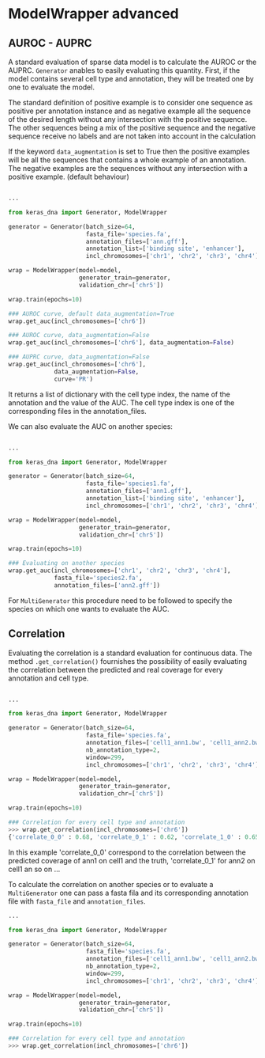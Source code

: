 # ModelWrapper advanced

## AUROC - AUPRC

A standard evaluation of sparse data model is to calculate the AUROC or the AUPRC. `Generator` anables to easily evaluating this quantity. First, if the model contains several cell type and annotation, they will be treated one by one to evaluate the model.

The standard definition of positive example is to consider one sequence as positive per annotation instance and as negative example all the sequence of the desired length without any intersection with the positive sequence. The other sequences being a mix of the positive sequence and the negative sequence receive no labels and are not taken into account in the calculation

If the keyword `data_augmentation` is set to True then the positive examples will be all the sequences that contains a whole example of an annotation. The negative examples are the sequences without any intersection with a positive example. (default behaviour)

```python

...

from keras_dna import Generator, ModelWrapper

generator = Generator(batch_size=64,
                      fasta_file='species.fa',
                      annotation_files=['ann.gff'],
                      annotation_list=['binding site', 'enhancer'],
                      incl_chromosomes=['chr1', 'chr2', 'chr3', 'chr4'])

wrap = ModelWrapper(model=model,
                    generator_train=generator,
                    validation_chr=['chr5'])

wrap.train(epochs=10)

### AUROC curve, default data_augmentation=True
wrap.get_auc(incl_chromosomes=['chr6'])

### AUROC curve, data_augmentation=False
wrap.get_auc(incl_chromosomes=['chr6'], data_augmentation=False)

### AUPRC curve, data_augmentation=False
wrap.get_auc(incl_chromosomes=['chr6'],
             data_augmentation=False,
             curve='PR')
```

It returns a list of dictionary with the cell type index, the name of the annotation and the value of the AUC. The cell type index is one of the corresponding files in the annotation_files.

We can also evaluate the AUC on another species:

```python

...

from keras_dna import Generator, ModelWrapper

generator = Generator(batch_size=64,
                      fasta_file='species1.fa',
                      annotation_files=['ann1.gff'],
                      annotation_list=['binding site', 'enhancer'],
                      incl_chromosomes=['chr1', 'chr2', 'chr3', 'chr4'])

wrap = ModelWrapper(model=model,
                    generator_train=generator,
                    validation_chr=['chr5'])

wrap.train(epochs=10)

### Evaluating on another species
wrap.get_auc(incl_chromosomes=['chr1', 'chr2', 'chr3', 'chr4'],
             fasta_file='species2.fa',
             annotation_files=['ann2.gff'])
```

For `MultiGenerator` this procedure need to be followed to specify the species on which one wants to evaluate the AUC.

## Correlation

Evaluating the correlation is a standard evaluation for continuous data. The method `.get_correlation()` fournishes the possibility of easily evaluating the correlation between the predicted and real coverage for every annotation and cell type.

```python

...

from keras_dna import Generator, ModelWrapper

generator = Generator(batch_size=64,
                      fasta_file='species.fa',
                      annotation_files=['cell1_ann1.bw', 'cell1_ann2.bw', 'cell2_ann1.bw', 'cell2_ann2.bw'],
                      nb_annotation_type=2,
                      window=299,
                      incl_chromosomes=['chr1', 'chr2', 'chr3', 'chr4'])

wrap = ModelWrapper(model=model,
                    generator_train=generator,
                    validation_chr=['chr5'])

wrap.train(epochs=10)

### Correlation for every cell type and annotation
>>> wrap.get_correlation(incl_chromosomes=['chr6'])
{'correlate_0_0' : 0.68, 'correlate_0_1' : 0.62, 'correlate_1_0' : 0.65, 'correlate_1_1' : 0.36}
```
In this example 'correlate_0_0' correspond to the correlation between the predicted coverage of ann1 on cell1 and the truth, 'correlate_0_1' for ann2 on cell1 an so on ...

To calculate the correlation on another species or to evaluate a `MultiGenerator` one can pass a fasta fila and its corresponding annotation file with `fasta_file` and `annotation_files`.

```python
...

from keras_dna import Generator, ModelWrapper

generator = Generator(batch_size=64,
                      fasta_file='species.fa',
                      annotation_files=['cell1_ann1.bw', 'cell1_ann2.bw', 'cell2_ann1.bw', 'cell2_ann2.bw'],
                      nb_annotation_type=2,
                      window=299,
                      incl_chromosomes=['chr1', 'chr2', 'chr3', 'chr4'])

wrap = ModelWrapper(model=model,
                    generator_train=generator,
                    validation_chr=['chr5'])

wrap.train(epochs=10)

### Correlation for every cell type and annotation
>>> wrap.get_correlation(incl_chromosomes=['chr6'])

```
